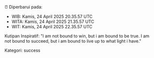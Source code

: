 ⏰ Diperbarui pada:
- WIB: Kamis, 24 April 2025 20.35.57 UTC
- WITA: Kamis, 24 April 2025 21.35.57 UTC
- WIT: Kamis, 24 April 2025 22.35.57 UTC

Kutipan Inspiratif:
"I am not bound to win, but i am bound to be true. I am not bound to succeed, but i am bound to live up to what light i have."


Kategori: success

